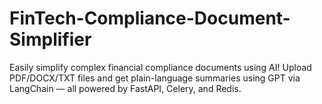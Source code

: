 # FinTech-Compliance-Document-Simplifier
Easily simplify complex financial compliance documents using AI! Upload PDF/DOCX/TXT files and get plain-language summaries using GPT via LangChain — all powered by FastAPI, Celery, and Redis.
